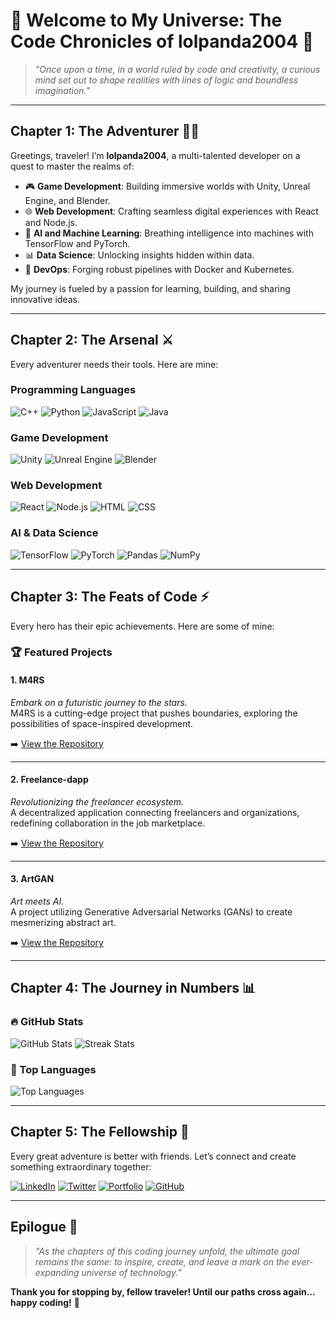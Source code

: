 # 🌌 Welcome to My Universe: The Code Chronicles of lolpanda2004 🌌

> *"Once upon a time, in a world ruled by code and creativity, a curious mind set out to shape realities with lines of logic and boundless imagination."*

---

## Chapter 1: The Adventurer 🧑‍💻

Greetings, traveler! I’m **lolpanda2004**, a multi-talented developer on a quest to master the realms of:
- 🎮 **Game Development**: Building immersive worlds with Unity, Unreal Engine, and Blender.
- 🌐 **Web Development**: Crafting seamless digital experiences with React and Node.js.
- 🧠 **AI and Machine Learning**: Breathing intelligence into machines with TensorFlow and PyTorch.
- 📊 **Data Science**: Unlocking insights hidden within data.
- 🚀 **DevOps**: Forging robust pipelines with Docker and Kubernetes.

My journey is fueled by a passion for learning, building, and sharing innovative ideas.

---

## Chapter 2: The Arsenal ⚔️

Every adventurer needs their tools. Here are mine:

### Programming Languages
![C++](https://img.shields.io/badge/C++-00599C?style=flat-square&logo=c%2B%2B&logoColor=white)
![Python](https://img.shields.io/badge/Python-3776AB?style=flat-square&logo=python&logoColor=white)
![JavaScript](https://img.shields.io/badge/JavaScript-F7DF1E?style=flat-square&logo=javascript&logoColor=black)
![Java](https://img.shields.io/badge/Java-007396?style=flat-square&logo=java&logoColor=white)

### Game Development
![Unity](https://img.shields.io/badge/Unity-100000?style=flat-square&logo=unity&logoColor=white)
![Unreal Engine](https://img.shields.io/badge/Unreal-313131?style=flat-square&logo=unreal-engine&logoColor=white)
![Blender](https://img.shields.io/badge/Blender-F5792A?style=flat-square&logo=blender&logoColor=white)

### Web Development
![React](https://img.shields.io/badge/React-20232A?style=flat-square&logo=react&logoColor=61DAFB)
![Node.js](https://img.shields.io/badge/Node.js-339933?style=flat-square&logo=node.js&logoColor=white)
![HTML](https://img.shields.io/badge/HTML-E34F26?style=flat-square&logo=html5&logoColor=white)
![CSS](https://img.shields.io/badge/CSS-1572B6?style=flat-square&logo=css3&logoColor=white)

### AI & Data Science
![TensorFlow](https://img.shields.io/badge/TensorFlow-FF6F00?style=flat-square&logo=tensorflow&logoColor=white)
![PyTorch](https://img.shields.io/badge/PyTorch-EE4C2C?style=flat-square&logo=pytorch&logoColor=white)
![Pandas](https://img.shields.io/badge/Pandas-150458?style=flat-square&logo=pandas&logoColor=white)
![NumPy](https://img.shields.io/badge/NumPy-013243?style=flat-square&logo=numpy&logoColor=white)

---

## Chapter 3: The Feats of Code ⚡

Every hero has their epic achievements. Here are some of mine:

### 🏆 Featured Projects

#### **1. M4RS**
*Embark on a futuristic journey to the stars.*  
M4RS is a cutting-edge project that pushes boundaries, exploring the possibilities of space-inspired development.

➡️ [View the Repository](https://github.com/lolpanda2004/M4RS)

---

#### **2. Freelance-dapp**
*Revolutionizing the freelancer ecosystem.*  
A decentralized application connecting freelancers and organizations, redefining collaboration in the job marketplace.

➡️ [View the Repository](https://github.com/lolpanda2004/Freelance-dapp)

---

#### **3. ArtGAN**
*Art meets AI.*  
A project utilizing Generative Adversarial Networks (GANs) to create mesmerizing abstract art.

➡️ [View the Repository](https://github.com/lolpanda2004/ArtGAN)

---

## Chapter 4: The Journey in Numbers 📊

### 🔥 GitHub Stats
![GitHub Stats](https://github-readme-stats.vercel.app/api?username=lolpanda2004&show_icons=true&theme=radical&hide=issues)
![Streak Stats](https://streak-stats.demolab.com?user=lolpanda2004&theme=radical&hide_border=true)

### 🧩 Top Languages
![Top Languages](https://github-readme-stats.vercel.app/api/top-langs/?username=lolpanda2004&layout=compact&theme=radical)

---

## Chapter 5: The Fellowship 🤝

Every great adventure is better with friends. Let’s connect and create something extraordinary together:

[![LinkedIn](https://img.shields.io/badge/LinkedIn-Connect-blue?style=flat-square&logo=linkedin)](https://www.linkedin.com/in/your-linkedin-username/)
[![Twitter](https://img.shields.io/badge/Twitter-Follow-blue?style=flat-square&logo=twitter)](https://twitter.com/your-twitter-handle)
[![Portfolio](https://img.shields.io/badge/Portfolio-Explore-orange?style=flat-square&logo=google-chrome)](https://your-portfolio-link.com/)
[![GitHub](https://img.shields.io/badge/GitHub-Follow-black?style=flat-square&logo=github)](https://github.com/lolpanda2004)

---

## Epilogue 🌟

> *"As the chapters of this coding journey unfold, the ultimate goal remains the same: to inspire, create, and leave a mark on the ever-expanding universe of technology."*

**Thank you for stopping by, fellow traveler! Until our paths cross again... happy coding!** 🚀

